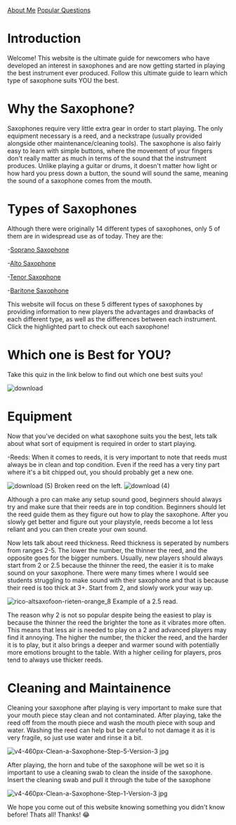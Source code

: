 [About Me](https://mrmeatfloss.github.io/About-Me/)
[Popular Questions](https://mrmeatfloss.github.io/Popular-Questions/)


# Introduction
Welcome! This website is the ultimate guide for newcomers who have developed an interest in saxophones and are now getting started in playing the best instrument ever produced. Follow this ultimate guide to learn which type of saxophone suits YOU the best.


# Why the Saxophone?
Saxophones require very little extra gear in order to start playing. The only equipment necessary is a reed, and a neckstrape (usually provided alongside other maintenance/cleaning tools). The saxophone is also fairly easy to learn with simple buttons, where the movement of your fingers don't really matter as much in terms of the sound that the instrument produces. Unlike playing a guitar or drums, it doesn't matter how light or how hard you press down a button, the sound will sound the same, meaning the sound of a saxophone comes from the mouth.

# Types of Saxophones
Although there were originally 14 different types of saxophones, only 5 of them are in widespread use as of today. They are the:

   -[Soprano Saxophone](https://mrmeatfloss.github.io/Soprano-Sax/) 

   -[Alto Saxophone](https://mrmeatfloss.github.io/Alto-Sax/)

   -[Tenor Saxophone](https://mrmeatfloss.github.io/Tenor-Saxophone/)

   -[Baritone Saxophone](https://mrmeatfloss.github.io/Baritone-Sax/)

This website will focus on these 5 different types of saxophones by providing information to new players the advantages and drawbacks of each different type, as well as the differences between each instrument. Click the highlighted part to check out each saxophone!

# Which one is Best for YOU?
Take this quiz in the link below to find out which one best suits you!

![download](https://user-images.githubusercontent.com/96707128/159603544-85c3930a-7a5c-43e2-88e6-e0973cbae5bf.jpg)

# Equipment
Now that you've decided on what saxophone suits you the best, lets talk about what sort of equipment is required in order to start playing.

-Reeds: When it comes to reeds, it is very important to note that reeds must always be in clean and top condition. Even if the reed has a very tiny part where it's a bit chipped out, you should probably get a new one. 

![download (5)](https://user-images.githubusercontent.com/96707128/163891253-17131cc1-57ba-443e-86a7-936ce1f307aa.jpg) Broken reed on the left. ![download (4)](https://user-images.githubusercontent.com/96707128/163856700-43ecc9e0-a01d-435a-a7f4-2bab8b2ebeb5.jpg)

Although a pro can make any setup sound good, beginners should always try and make sure that their reeds are in top condition. Beginners should let the reed guide them as they figure out how to play the saxophone. After you slowly get better and figure out your playstyle, reeds become a lot less reliant and you can then create your own sound.

Now lets talk about reed thickness. Reed thickness is seperated by numbers from ranges 2-5. The lower the number, the thinner the reed, and the opposite goes for the bigger numbers. Usually, new players should always start from 2 or 2.5 because the thinner the reed, the easier it is to make sound on your saxophone. There were many times where I would see students struggling to make sound with their saxophone and that is because their reed is too thick at 3+. Start from 2, and slowly work your way up.

![rico-altsaxofoon-rieten-orange_8](https://user-images.githubusercontent.com/96707128/163891578-853390a0-04f9-4646-b202-5da0966dc8d6.jpg) Example of a 2.5 read. 

The reason why 2 is not so popular despite being the easiest to play is because the thinner the reed the brighter the tone as it vibrates more often. This means that less air is needed to play on a 2 and advanced players may find it annoying. The higher the number, the thicker the reed, and the harder it is to play, but it also brings a deeper and warmer sound with potentially more emotions brought to the table. With a higher ceiling for players, pros tend to always use thicker reeds.

# Cleaning and Maintainence
Cleaning your saxophone after playing is very important to make sure that your mouth piece stay clean and not contaminated. After playing, take the reed off from the mouth piece and wash the mouth piece with soup and water. Washing the reed can help but be careful to not damage it as it is very fragile, so just use water and rinse it a bit. 

![v4-460px-Clean-a-Saxophone-Step-5-Version-3 jpg](https://user-images.githubusercontent.com/96707128/163856410-ddf5b991-1ca9-4e83-9997-58e6389d27e3.jpg)

After playing, the horn and tube of the saxophone will be wet so it is important to use a cleaning swab to clean the inside of the saxophone. Insert the cleaning swab and pull it through the tube of the saxophone

![v4-460px-Clean-a-Saxophone-Step-1-Version-3 jpg](https://user-images.githubusercontent.com/96707128/163856082-88ccd088-6376-4a6d-be07-f9b9484cb50d.jpg)

We hope you come out of this website knowing something you didn't know before! Thats all! Thanks! :joy:
